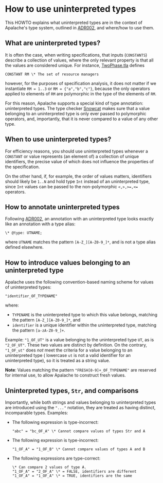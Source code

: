 # How to use uninterpreted types

This HOWTO explains what uninterpreted types are in the context of Apalache's type system, outlined in [ADR002][], and where/how to use them.

## What are uninterpreted types?
It is often the case, when writing specifications, that inputs (`CONSTANTS`) describe a collection of values,
where the only relevant property is that all the values are considered unique.
For instance, [TwoPhase.tla][] defines 
```tla
CONSTANT RM \* The set of resource managers
```
however, for the purposes of specification analysis, it does not matter if we instantiate 
`RM = 1..3` or `RM = {"a","b","c"}`, because the only operators applied to elements of `RM` are polymorphic in the type of the elements of `RM`.

For this reason, Apalache supports a special kind of type annotation: uninterpreted types. 
The type checker [Snowcat][] makes sure that a value belonging to an uninterpreted type is only ever passed to polymorphic operators, and, importantly, that it is never compared to a value of any other type. 

## When to use uninterpreted types?

For efficiency reasons, you should use uninterpreted types whenever a `CONSTANT` or value represents (an element of) a collection of unique identifiers, the precise value of which does not influence the properties of the specification.

On the other hand, if, for example, the order of values matters, identifiers should likely be `1..N` and hold type `Int` instead of an uninterpreted type, since `Int` values can be passed to the non-polymorphic `<,>,>=,<=` operators.

## How to annotate uninterpreted types
Following [ADR002][], an annotation with an uninterpreted type looks exactly like an annotation with a type alias:
```tla
\* @type: UTNAME;
```

where `UTNAME` matches the pattern `[A-Z_][A-Z0-9_]*`, and is not a type alias defined elsewhere.

## How to introduce values belonging to an uninterpreted type
Apalache uses the following convention-based naming scheme for values of uninterpreted types:
```tla
"identifier_OF_TYPENAME"
```
where:
  - `TYPENAME` is the uninterpreted type to which this value belongs, matching the pattern `[A-Z_][A-Z0-9_]*`, and
  - `identifier` is a unique identifier within the uninterpreted type, matching the pattern `[a-zA-Z0-9_]+`.

Example: `"1_OF_UT"` is a value belonging to the uninterpreted type `UT`, as is `"2_OF_UT"`. These two values are distinct by definition. On the contrary,
`"1_OF_ut"` does _not_ meet the criteria for a value belonging to an uninterpreted type ( lowercase `ut` is not a valid identifier for an uninterpreted type), so it is treated as a string value.

**Note**: Values matching the pattern `"FRESH[0-9]+_OF_TYPENAME"` are reserved for internal use, to allow Apalache to construct fresh values.

## Uninterpreted types, `Str`, and comparisons
Importantly, while both strings and values belonging to uninterpreted types are introduced using the `"..."` notation, they are treated as having distinct, incomparable types.
Examples:
  - The following expression is type-incorrect:
    ```tla 
    "abc" = "bc_OF_A" \* Cannot compare values of types Str and A
    ```
  - The following expression is type-incorrect:
    ```tla 
    "1_OF_A" = "1_OF_B" \* Cannot compare values of types A and B
    ```
- The following expressions are type-correct:
    ```tla 
    \* Can compare 2 values of type A. 
    "1_OF_A" = "2_OF_A" \* = FALSE, identifiers are different
    "1_OF_A" = "1_OF_A" \* = TRUE, identifiers are the same
    ```



[ADR002]: ../adr/002adr-types.md
[Snowcat]: ../apalache/typechecker-snowcat.md 
[TwoPhase.tla]: https://github.com/tlaplus/Examples/blob/master/specifications/transaction_commit/TwoPhase.tla
